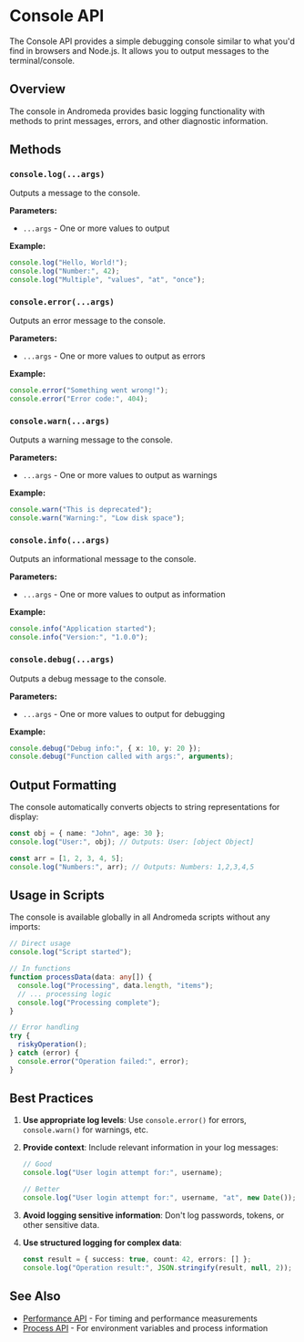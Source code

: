 # Console API

The Console API provides a simple debugging console similar to what you'd find
in browsers and Node.js. It allows you to output messages to the
terminal/console.

## Overview

The console in Andromeda provides basic logging functionality with methods to
print messages, errors, and other diagnostic information.

## Methods

### `console.log(...args)`

Outputs a message to the console.

**Parameters:**

- `...args` - One or more values to output

**Example:**

```typescript
console.log("Hello, World!");
console.log("Number:", 42);
console.log("Multiple", "values", "at", "once");
```

### `console.error(...args)`

Outputs an error message to the console.

**Parameters:**

- `...args` - One or more values to output as errors

**Example:**

```typescript
console.error("Something went wrong!");
console.error("Error code:", 404);
```

### `console.warn(...args)`

Outputs a warning message to the console.

**Parameters:**

- `...args` - One or more values to output as warnings

**Example:**

```typescript
console.warn("This is deprecated");
console.warn("Warning:", "Low disk space");
```

### `console.info(...args)`

Outputs an informational message to the console.

**Parameters:**

- `...args` - One or more values to output as information

**Example:**

```typescript
console.info("Application started");
console.info("Version:", "1.0.0");
```

### `console.debug(...args)`

Outputs a debug message to the console.

**Parameters:**

- `...args` - One or more values to output for debugging

**Example:**

```typescript
console.debug("Debug info:", { x: 10, y: 20 });
console.debug("Function called with args:", arguments);
```

## Output Formatting

The console automatically converts objects to string representations for
display:

```typescript
const obj = { name: "John", age: 30 };
console.log("User:", obj); // Outputs: User: [object Object]

const arr = [1, 2, 3, 4, 5];
console.log("Numbers:", arr); // Outputs: Numbers: 1,2,3,4,5
```

## Usage in Scripts

The console is available globally in all Andromeda scripts without any imports:

```typescript
// Direct usage
console.log("Script started");

// In functions
function processData(data: any[]) {
  console.log("Processing", data.length, "items");
  // ... processing logic
  console.log("Processing complete");
}

// Error handling
try {
  riskyOperation();
} catch (error) {
  console.error("Operation failed:", error);
}
```

## Best Practices

1. **Use appropriate log levels**: Use `console.error()` for errors,
   `console.warn()` for warnings, etc.

2. **Provide context**: Include relevant information in your log messages:

   ```typescript
   // Good
   console.log("User login attempt for:", username);

   // Better
   console.log("User login attempt for:", username, "at", new Date());
   ```

3. **Avoid logging sensitive information**: Don't log passwords, tokens, or
   other sensitive data.

4. **Use structured logging for complex data**:

   ```typescript
   const result = { success: true, count: 42, errors: [] };
   console.log("Operation result:", JSON.stringify(result, null, 2));
   ```

## See Also

- [Performance API](./performance) - For timing and performance measurements
- [Process API](./process) - For environment variables and process information
